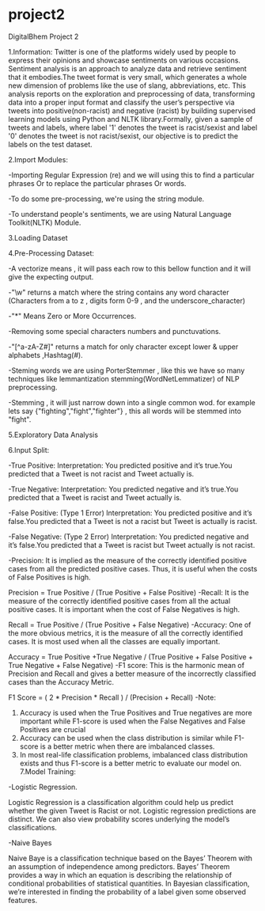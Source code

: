 # project2
DigitalBhem Project 2

1.Information: Twitter is one of the platforms widely used by people to express their opinions and showcase sentiments on various occasions. Sentiment analysis is an approach to analyze data and retrieve sentiment that it embodies.The tweet format is very small, which generates a whole new dimension of problems like the use of slang, abbreviations, etc. This analysis reports on the exploration and preprocessing of data, transforming data into a proper input format and classify the user’s perspective via tweets into positive(non-racist) and negative (racist) by building supervised learning models using Python and NLTK library.Formally, given a sample of tweets and labels, where label '1' denotes the tweet is racist/sexist and label '0' denotes the tweet is not racist/sexist, our objective is to predict the labels on the test dataset.

2.Import Modules:

-Importing Regular Expression (re) and we will using this to find a particular phrases Or to replace the particular phrases Or words.

-To do some pre-processing, we're using the string module.

-To understand people's sentiments, we are using Natural Language Toolkit(NLTK) Module.

3.Loading Dataset

4.Pre-Processing Dataset:

-A vectorize means , it will pass each row to this bellow function and it will give the expecting output.

-"\w" returns a match where the string contains any word character (Characters from a to z , digits form 0-9 , and the underscore_character)

-"*" Means Zero or More Occurrences.

-Removing some special characters numbers and punctuvations.

-"[^a-zA-Z#]" returns a match for only character except lower & upper alphabets ,Hashtag(#).

-Steming words we are using PorterStemmer , like this we have so many techniques like lemmantization stemming(WordNetLemmatizer) of NLP preprocessing.

-Stemming , it will just narrow down into a single common wod. for example lets say {"fighting","fight","fighter"} , this all words will be stemmed into "fight".

5.Exploratory Data Analysis

6.Input Split:

-True Positive: Interpretation: You predicted positive and it’s true.You predicted that a Tweet is not racist and Tweet actually is.

-True Negative: Interpretation: You predicted negative and it’s true.You predicted that a Tweet is racist and Tweet actually is.

-False Positive: (Type 1 Error) Interpretation: You predicted positive and it’s false.You predicted that a Tweet is not a racist but Tweet is actually is racist.

-False Negative: (Type 2 Error) Interpretation: You predicted negative and it’s false.You predicted that a Tweet is racist but Tweet actually is not racist.

-Precision: It is implied as the measure of the correctly identified positive cases from all the predicted positive cases. Thus, it is useful when the costs of False Positives is high.

Precision = True Positive / (True Positive + False Positive)
-Recall: It is the measure of the correctly identified positive cases from all the actual positive cases. It is important when the cost of False Negatives is high.

Recall = True Positive / (True Positive + False Negative)
-Accuracy: One of the more obvious metrics, it is the measure of all the correctly identified cases. It is most used when all the classes are equally important.

Accuracy = True Positive +True Negative / (True Positive + False Positive + True Negative + False Negative)
-F1 score: This is the harmonic mean of Precision and Recall and gives a better measure of the incorrectly classified cases than the Accuracy Metric.

F1 Score = ( 2 * Precision * Recall ) / (Precision + Recall)
-Note:

1. Accuracy is used when the True Positives and True negatives are more important while F1-score is used when the False Negatives and False Positives are crucial
2. Accuracy can be used when the class distribution is similar while F1-score is a better metric when there are imbalanced classes.
3. In most real-life classification problems, imbalanced class distribution exists and thus F1-score is a better metric to evaluate our model on.
7.Model Training:

-Logistic Regression.

Logistic Regression is a classification algorithm could help us predict whether the given Tweet is Racist or not. Logistic regression predictions are distinct. We can also view probability scores underlying the model’s classifications.

-Naive Bayes

Naive Baye is a classification technique based on the Bayes’ Theorem with an assumption of independence among predictors. Bayes’ Theorem provides a way in which an equation is describing the relationship of conditional probabilities of statistical quantities. In Bayesian classification, we’re interested in finding the probability of a label given some observed features.
